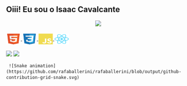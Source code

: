 <!--
**isaaccavalcantef/isaaccavalcantef** is a ✨ _special_ ✨ repository because its `README.md` (this file) appears on your GitHub profile.

Here are some ideas to get you started:

- 🔭 I’m currently working on ...
- 🌱 I’m currently learning ...
- 👯 I’m looking to collaborate on ...
- 🤔 I’m looking for help with ...
- 💬 Ask me about ...
- 📫 How to reach me: ...
- 😄 Pronouns: ...
- ⚡ Fun fact: ...
-->

## Oiii! Eu sou o Isaac Cavalcante
  <div align="center">
    <a href="https://github.com/isaaccavalcantef">
    <img height="180em" src="https://github-readme-stats.vercel.app/api?username=isaaccavalcantef&show_icons=true&theme=dark&include_all_commits=true&count_private=true"/>
    <!--<img height="180em" src="https://github-readme-stats.vercel.app/api/top-langs/?username=isaaccavalcantef&layout=compact&langs_count=7&theme=dracula"/> -->
  </div>
 
  <div style="display: inline_block"><br>
    <img align="center" alt="Rafa-HTML" height="30" width="40" src="https://raw.githubusercontent.com/devicons/devicon/master/icons/html5/html5-original.svg">
    <img align="center" alt="Rafa-CSS" height="30" width="40" src="https://raw.githubusercontent.com/devicons/devicon/master/icons/css3/css3-original.svg">
    <img align="center" alt="Rafa-Js" height="30" width="40" src="https://raw.githubusercontent.com/devicons/devicon/master/icons/javascript/javascript-plain.svg">
    <img align="center" alt="Rafa-React" height="30" width="40" src="https://raw.githubusercontent.com/devicons/devicon/master/icons/react/react-original.svg">
  
  </div>
  
  <div style="display: inline_block"><br>
    <a href="https://www.instagram.com/isaaccavalcantef/?hl=pt-br" target="_blank">
      <img src="https://img.shields.io/badge/Instagram-E4405F?style=for-the-badge&logo=instagram&logoColor=white" target="_blank"></a>
    <a href="https://www.linkedin.com/in/isaaccavalcantef/" target="_blank">
      <img src="https://img.shields.io/badge/LinkedIn-0077B5?style=for-the-badge&logo=linkedin&logoColor=white" target="_blank"></a>
    
     ![Snake animation](https://github.com/rafaballerini/rafaballerini/blob/output/github-contribution-grid-snake.svg)

  </div>

